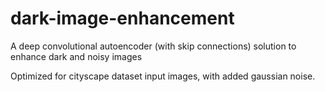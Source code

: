 # dark-image-enhancement
A deep convolutional autoencoder (with skip connections) solution to enhance dark and noisy images

Optimized for cityscape dataset input images, with added gaussian noise. 
